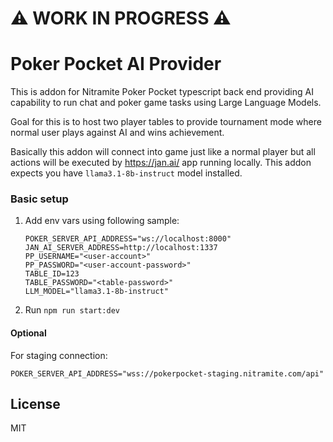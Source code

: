 # ⚠️ WORK  IN PROGRESS ⚠️

# Poker Pocket AI Provider

This is addon for Nitramite Poker Pocket typescript back end providing AI capability to run chat and poker game
tasks using Large Language Models.

Goal for this is to host two player tables to provide tournament mode where normal user plays against AI and wins
achievement.

Basically this addon will connect into game just like a normal player but all actions will be executed
by https://jan.ai/ app
running locally. This addon expects you have `llama3.1-8b-instruct` model installed.

### Basic setup

1. Add env vars using following sample:
   ```
   POKER_SERVER_API_ADDRESS="ws://localhost:8000"
   JAN_AI_SERVER_ADDRESS=http://localhost:1337
   PP_USERNAME="<user-account>"
   PP_PASSWORD="<user-account-password>"
   TABLE_ID=123
   TABLE_PASSWORD="<table-password>"
   LLM_MODEL="llama3.1-8b-instruct"
   ```
2. Run `npm run start:dev`

#### Optional

For staging connection:

```
POKER_SERVER_API_ADDRESS="wss://pokerpocket-staging.nitramite.com/api"
```

## License

MIT
